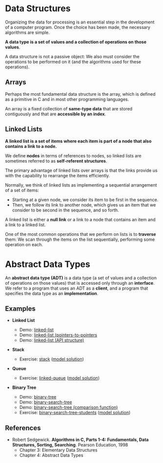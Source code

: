 # Data Structures

Organizing the data for processing is an essential step in the development of a computer program. 
Once the choice has been made, the necessary algorithms are simple.

**A data type is a set of values and a collection of operations on those values**.

A data structure is not a passive object: We also must consider the operations to be performed on it 
(and the algorithms used for these operations).

## Arrays
Perhaps the most fundamental data structure is the array, which is defined as a primitive in C and in most other
programming languages.

An array is a fixed collection of **same-type data** that are stored contiguously and that 
are **accessible by an index**.

## Linked Lists

**A linked list is a set of items where each item is part of a node that also contains a link to a node.**

We define **nodes** in terms of references to nodes, so linked lists are sometimes referred to as 
**self-referent structures**.

The primary advantage of linked lists over arrays is that the links provide us with the capability to rearrange 
the items efficiently.

Normally, we think of linked lists as implementing a sequential arrangement of a set of items: 
* Starting at a given node, we consider its item to be first in the sequence. 
* Then, we follow its link to another node, which gives us an item that we consider to be second in the 
    sequence, and so forth.

A linked list is either a **null link** or a link to a node that contains an item and a link to a linked list.

One of the most common operations that we perform on lists is to **traverse** them: We scan through the items 
on the list sequentially, performing some operation on each.


# Abstract Data Types
An **abstract data type (ADT)** is a data type (a set of values and a collection of operations on those values) 
that is accessed only through an **interface**. We refer to a program that uses an ADT as a **client**, and a 
program that specifies the data type as an **implementation**.


## Examples

* **Linked List**
    * Demo: [linked-list](https://github.com/teiniker/teiniker-lectures-computerscience/tree/master/data-structures/list/linked-list)
    * Demo: [linked-list (pointers-to-pointers](https://github.com/teiniker/teiniker-lectures-computerscience/tree/master/data-structures/list/linked-list2)
    * Demo: [linked-list (API structure)](https://github.com/teiniker/teiniker-lectures-computerscience/tree/master/data-structures/list/linked-list3)

* **Stack**
    * Exercise: [stack](https://github.com/teiniker/teiniker-lectures-computerscience/tree/master/data-structures/stack/linked-stack-exercise) 
            ([model solution](https://github.com/teiniker/teiniker-lectures-computerscience/tree/master/data-structures/stack/linked-stack))
            
* **Queue** 
    * Exercise: [linked-queue](https://github.com/teiniker/teiniker-lectures-computerscience/tree/master/data-structures/queue/linked-queue-exercise) 
            ([model solution](https://github.com/teiniker/teiniker-lectures-computerscience/tree/master/data-structures/queue/linked-queue))

* **Binary Tree**
    * Demo: [binary-tree](https://github.com/teiniker/teiniker-lectures-computerscience/tree/master/data-structures/tree/binary-tree)
    * Demo: [binary-search-tree](https://github.com/teiniker/teiniker-lectures-computerscience/tree/master/data-structures/tree/binary-search-tree)
    * Demo: [binary-search-tree (comparison function)](https://github.com/teiniker/teiniker-lectures-computerscience/tree/master/data-structures/tree/binary-search-tree2)
    * Exercise: [binary-search-tree-students](https://github.com/teiniker/teiniker-lectures-computerscience/tree/master/data-structures/tree/binary-search-tree-students-exercise) 
        ([model solution](https://github.com/teiniker/teiniker-lectures-computerscience/tree/master/data-structures/tree/binary-search-tree-students))

## References
* Robert Sedgewick. **Algorithms in C, Parts 1-4: Fundamentals, Data Structures, Sorting, Searching**. 
    Pearson Education, 1998 
    * Chapter 3: Elementary Data Structures
    * Chapter 4: Abstract Data Types
                 
                 
